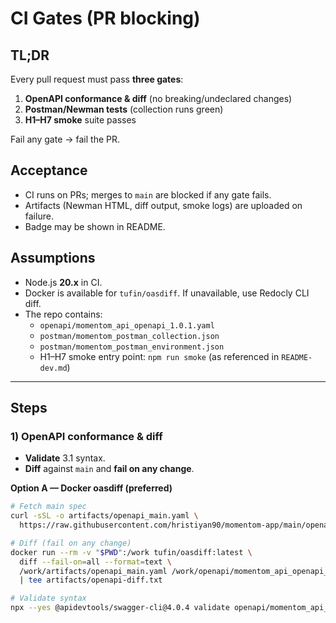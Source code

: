 # CI Gates (PR blocking)

## TL;DR
Every pull request must pass **three gates**:
1) **OpenAPI conformance & diff** (no breaking/undeclared changes)  
2) **Postman/Newman tests** (collection runs green)  
3) **H1–H7 smoke** suite passes

Fail any gate → fail the PR.

## Acceptance
- CI runs on PRs; merges to `main` are blocked if any gate fails.
- Artifacts (Newman HTML, diff output, smoke logs) are uploaded on failure.
- Badge may be shown in README.

## Assumptions
- Node.js **20.x** in CI.
- Docker is available for `tufin/oasdiff`. If unavailable, use Redocly CLI diff.
- The repo contains:
  - `openapi/momentom_api_openapi_1.0.1.yaml`
  - `postman/momentom_postman_collection.json`
  - `postman/momentom_postman_environment.json`
  - H1–H7 smoke entry point: `npm run smoke` (as referenced in `README-dev.md`)

---

## Steps

### 1) OpenAPI conformance & diff
- **Validate** 3.1 syntax.
- **Diff** against `main` and **fail on any change**.

**Option A — Docker oasdiff (preferred)**
```bash
# Fetch main spec
curl -sSL -o artifacts/openapi_main.yaml \
  https://raw.githubusercontent.com/hristiyan90/momentom-app/main/openapi/momentom_api_openapi_1.0.1.yaml

# Diff (fail on any change)
docker run --rm -v "$PWD":/work tufin/oasdiff:latest \
  diff --fail-on=all --format=text \
  /work/artifacts/openapi_main.yaml /work/openapi/momentom_api_openapi_1.0.1.yaml \
  | tee artifacts/openapi-diff.txt

# Validate syntax
npx --yes @apidevtools/swagger-cli@4.0.4 validate openapi/momentom_api_openapi_1.0.1.yaml